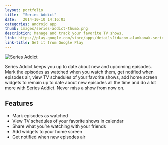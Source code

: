 ```yaml
---
layout: portfolio
title:  "Series Addict"
date:   2014-10-10 14:16:03
categories: android app
thumb: images/series-addict-thumb.png
description: Manage and track your favorite TV shows.
link: https://play.google.com/store/apps/details?id=com.alamkanak.seriesaddict
link-title: Get it from Google Play
---
```


![Series Addict](../../images/series-addict.png)

Series Addict keeps you up to date about new and upcoming episodes. Mark the episodes as watched when you watch them, get notified when episodes air, view TV schedules of your favorite shows, add home screen widgets to remain up to date about new episodes all the time and do a lot more with Series Addict. Never miss a show from now on.

Features
---
* Mark episodes as watched
* View TV schedules of your favorite shows in calendar
* Share what you’re watching with your friends
* Add widgets to your home screen
* Get notified when new episodes air